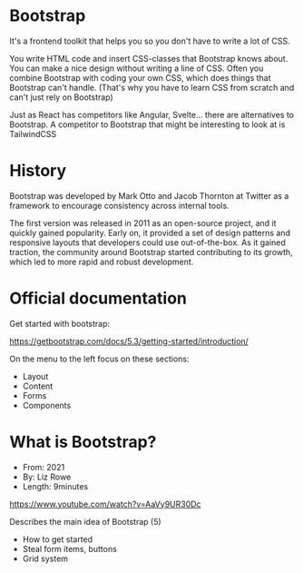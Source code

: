 
# Bootstrap

It's a frontend toolkit that helps you so you don't have to write a lot of CSS.

You write HTML code and insert CSS-classes that Bootstrap knows about. You can make a nice design without writing a line of CSS. Often you combine Bootstrap with coding your own CSS, which does things that Bootstrap can't handle. (That's why you have to learn CSS from scratch and can't just rely on Bootstrap)

Just as React has competitors like Angular, Svelte... there are alternatives to Bootstrap. A competitor to Bootstrap that might be interesting to look at is TailwindCSS

# History

Bootstrap was developed by Mark Otto and Jacob Thornton at Twitter as a framework to encourage consistency across internal tools. 

The first version was released in 2011 as an open-source project, and it quickly gained popularity. Early on, it provided a set of design patterns and responsive layouts that developers could use out-of-the-box. As it gained traction, the community around Bootstrap started contributing to its growth, which led to more rapid and robust development.

# Official documentation

Get started with bootstrap:

https://getbootstrap.com/docs/5.3/getting-started/introduction/

On the menu to the left focus on these sections:
- Layout
- Content
- Forms
- Components

#  What is Bootstrap?

- From: 2021
- By: Liz Rowe
- Length: 9minutes

https://www.youtube.com/watch?v=AaVy9UR30Dc

Describes the main idea of Bootstrap (5)
- How to get started
- Steal form items, buttons
- Grid system
